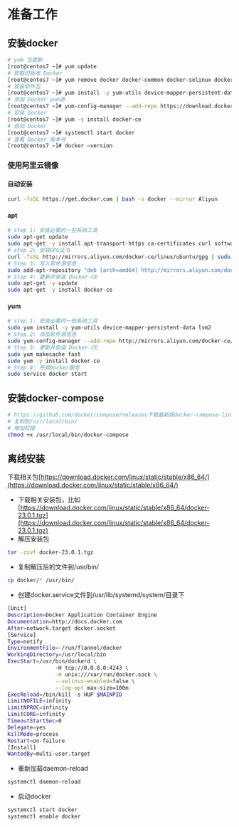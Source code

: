 # 准备工作

## 安装docker
```bash
# yum 包更新
[root@centos7 ~]# yum update
# 卸载旧版本 Docker
[root@centos7 ~]# yum remove docker docker-common docker-selinux docker-engine
# 安装软件包
[root@centos7 ~]# yum install -y yum-utils device-mapper-persistent-data lvm2
# 添加 Docker yum源
[root@centos7 ~]# yum-config-manager --add-repo https://download.docker.com/linux/centos/docker-ce.repo
# 安装 Docker
[root@centos7 ~]# yum -y install docker-ce
# 启动 Docker
[root@centos7 ~]# systemctl start docker
# 查看 Docker 版本号
[root@centos7 ~]# docker —version
```

### 使用阿里云镜像
#### 自动安装
```bash
curl -fsSL https://get.docker.com | bash -s docker --mirror Aliyun
```

#### apt
```bash
# step 1: 安装必要的一些系统工具
sudo apt-get update
sudo apt-get -y install apt-transport-https ca-certificates curl software-properties-common
# step 2: 安装GPG证书
curl -fsSL http://mirrors.aliyun.com/docker-ce/linux/ubuntu/gpg | sudo apt-key add -
# Step 3: 写入软件源信息
sudo add-apt-repository "deb [arch=amd64] http://mirrors.aliyun.com/docker-ce/linux/ubuntu $(lsb_release -cs) stable"
# Step 4: 更新并安装 Docker-CE
sudo apt-get -y update
sudo apt-get -y install docker-ce
```
#### yum
```bash
# step 1: 安装必要的一些系统工具
sudo yum install -y yum-utils device-mapper-persistent-data lvm2
# Step 2: 添加软件源信息
sudo yum-config-manager --add-repo http://mirrors.aliyun.com/docker-ce/linux/centos/docker-ce.repo
# Step 3: 更新并安装 Docker-CE
sudo yum makecache fast
sudo yum -y install docker-ce
# Step 4: 开启Docker服务
sudo service docker start
```


## 安装docker-compose
```bash
# https://github.com/docker/compose/releases下载最新版docker-compose-linux-x86_64
# 复制到/usr/local/bin/
# 增加权限
chmod +x /usr/local/bin/docker-compose
```

## 离线安装
下载相关包[https://download.docker.com/linux/static/stable/x86_64/](https://download.docker.com/linux/static/stable/x86_64/)

 * 下载相关安装包，比如[https://download.docker.com/linux/static/stable/x86_64/docker-23.0.1.tgz](https://download.docker.com/linux/static/stable/x86_64/docker-23.0.1.tgz)
 * 解压安装包
 ```bash
 tar -zxvf docker-23.0.1.tgz
 ```
 * 复制解压后的文件到/usr/bin/
 ```bash
 cp docker/* /usr/bin/
 ```
 * 创建docker.service文件到/usr/lib/systemd/system/目录下
 ```bash
[Unit]
Description=Docker Application Container Engine
Documentation=http://docs.docker.com
After=network.target docker.socket
[Service]
Type=notify
EnvironmentFile=-/run/flannel/docker
WorkingDirectory=/usr/local/bin
ExecStart=/usr/bin/dockerd \
                -H tcp://0.0.0.0:4243 \
                -H unix:///var/run/docker.sock \
                --selinux-enabled=false \
                --log-opt max-size=100m
ExecReload=/bin/kill -s HUP $MAINPID
LimitNOFILE=infinity
LimitNPROC=infinity
LimitCORE=infinity
TimeoutStartSec=0
Delegate=yes
KillMode=process
Restart=on-failure
[Install]
WantedBy=multi-user.target
 ```

 * 重新加载daemon-reload
 ```bash
 systemctl daemon-reload
 ```

 * 启动docker
 ```bash
 systemctl start docker
 systemctl enable docker
 ```

